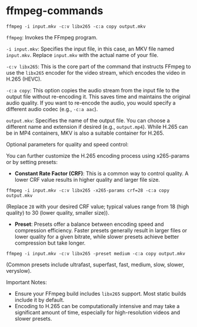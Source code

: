 # ffmpeg-commands

```
ffmpeg -i input.mkv -c:v libx265 -c:a copy output.mkv
```

`ffmpeg`: Invokes the FFmpeg program.

`-i input.mkv`: Specifies the input file, in this case, an MKV file named `input.mkv`. Replace `input.mkv` with the actual name of your file.

`-c:v libx265`: This is the core part of the command that instructs FFmpeg to use the `libx265` encoder for the video stream, which encodes the video in H.265 (HEVC).

`-c:a copy`: This option copies the audio stream from the input file to the output file without re-encoding it. This saves time and maintains the original audio quality. If you want to re-encode the audio, you would specify a different audio codec (e.g., `-c:a aac`).

`output.mkv`: Specifies the name of the output file. You can choose a different name and extension if desired (e.g., `output.mp4`). While H.265 can be in MP4 containers, MKV is also a suitable container for H.265.


Optional parameters for quality and speed control:

You can further customize the H.265 encoding process using x265-params or by setting presets:

- __Constant Rate Factor (CRF)__: This is a common way to control quality. A lower CRF value results in higher quality and larger file size.
```
ffmpeg -i input.mkv -c:v libx265 -x265-params crf=28 -c:a copy output.mkv
```
(Replace `28` with your desired CRF value; typical values range from 18 (high quality) to 30 (lower quality, smaller size)).

- __Preset__: Presets offer a balance between encoding speed and compression efficiency. Faster presets generally result in larger files or lower quality for a given bitrate, while slower presets achieve better compression but take longer.
```
ffmpeg -i input.mkv -c:v libx265 -preset medium -c:a copy output.mkv
```
(Common presets include ultrafast, superfast, fast, medium, slow, slower, veryslow).


Important Notes:
- Ensure your FFmpeg build includes `libx265` support. Most static builds include it by default.
- Encoding to H.265 can be computationally intensive and may take a significant amount of time, especially for high-resolution videos and slower presets.
